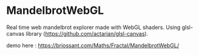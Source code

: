 # MandelbrotWebGL

Real time web mandelbrot explorer made with WebGL shaders.
Using glsl-canvas library (https://github.com/actarian/glsl-canvas).

demo here : https://briossant.com/Maths/Fractal/MandelbrotWebGL/
